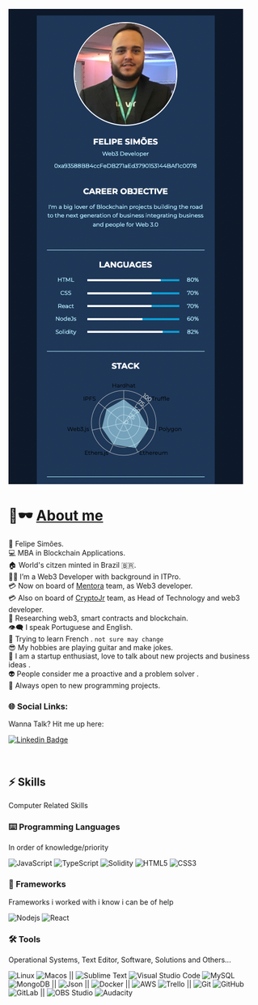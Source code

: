 ![!Website preview](./src//assets/Website-preview.png)

# 👋🕶️ [About me](https://github.com/ffelipesimoes)

🐍 Felipe Simões. </br>
💻 MBA in Blockchain Applications.</br>
🏠 World's citzen minted in Brazil 🇧🇷. <br/>
👨‍💻 I’m a Web3 Developer with background in ITPro.<br/>
💳 Now on board of [Mentora](https://www.mentora.gg/) team, as Web3 developer.</br>
💳 Also on board of [CryptoJr](https://cryptojr.org/) team, as Head of Technology and web3 developer.</br>
🔭 Researching web3, smart contracts and blockchain.<br/>
👁️‍🗨️ I speak Portuguese and English.</br>
💬 Trying to learn French . `not sure may change`<br/>
😎 My hobbies are playing guitar and make jokes.</br>
🎩 I am a startup enthusiast, love to talk about new projects and business ideas .</br>
👽 People consider me a proactive and a problem solver .</br>
🍕 Always open to new programming projects.</br>

### 🌐 Social Links:

Wanna Talk? Hit me up here:

[![Linkedin Badge](https://img.shields.io/badge/-Felipe-blue?style=flat-square&logo=Linkedin&logoColor=white&link=https://www.linkedin.com/in/ffelipesimoes/)](https://www.linkedin.com/in/ffelipesimoes/)

</br>

## ⚡ Skills

Computer Related Skills

### ⌨️ Programming Languages

In order of knowledge/priority

![JavaScript](https://img.shields.io/badge/-JavaScript-black?style=for-the-badge&logo=javascript)
![TypeScript](https://img.shields.io/badge/-TypeScript-black?style=for-the-badge&logo=typescript)
![Solidity](https://img.shields.io/badge/-Solidity-black?style=for-the-badge&logo=solidity)
![HTML5](https://img.shields.io/badge/-HTML5-black?style=for-the-badge&logo=html5)
![CSS3](https://img.shields.io/badge/-CSS3-black?style=for-the-badge&logo=css3)

### 🧠 Frameworks

Frameworks i worked with i know i can be of help

![Nodejs](https://img.shields.io/badge/-Nodejs-black?style=for-the-badge&logo=Node.js)
![React](https://img.shields.io/badge/-React-black?style=for-the-badge&logo=react&logoColor=orange)

### 🛠️ Tools

Operational Systems, Text Editor, Software, Solutions and Others...

![Linux](https://img.shields.io/badge/-Linux-black?style=for-the-badge&logo=linux)
![Macos](https://img.shields.io/badge/-Macos-black?style=for-the-badge&logo=apple) ||
![Sublime Text](https://img.shields.io/badge/-Sublime%20Text-black?style=for-the-badge&logo=sublimetext)
![Visual Studio Code](https://img.shields.io/badge/-Visual%20Studio%20Code-black?style=for-the-badge&logo=visualstudiocode)
![MySQL](https://img.shields.io/badge/-MySQL-black?style=for-the-badge&logo=mysql)
![MongoDB](https://img.shields.io/badge/-MongoDB-black?style=for-the-badge&logo=mongodb)
||
![Json](https://img.shields.io/badge/-Json-black?style=for-the-badge&logo=json)
||
![Docker](https://img.shields.io/badge/-Docker-black?style=for-the-badge&logo=docker)
||
![AWS](https://img.shields.io/badge/AWS-black?style=for-the-badge&logo=amazonaws)
![Trello](https://img.shields.io/badge/-Trello-black?style=for-the-badge&logo=trello)
||
![Git](https://img.shields.io/badge/-Git-black?style=for-the-badge&logo=git)
![GitHub](https://img.shields.io/badge/-GitHub-black?style=for-the-badge&logo=github)
![GitLab](https://img.shields.io/badge/-GitLab-black?style=for-the-badge&logo=gitlab)
||
![OBS Studio](https://img.shields.io/badge/-OBS%20Studio-black?style=for-the-badge&logo=obsstudio)
![Audacity](https://img.shields.io/badge/-Audacity-black?style=for-the-badge&logo=audacity)

